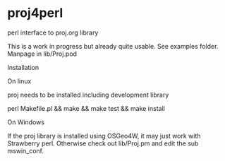 # proj4perl
perl interface to proj.org library

This is a work in progress but already quite usable.  See examples folder.
Manpage in lib/Proj.pod

Installation

On linux  

proj needs to be installed including development library  

perl Makefile.pl  && make &&  make test  && make install  

On Windows  

If the proj library is installed using OSGeo4W, it may just work with Strawberry
perl.  Otherwise check out lib/Proj.pm and edit the sub mswin_conf.  
